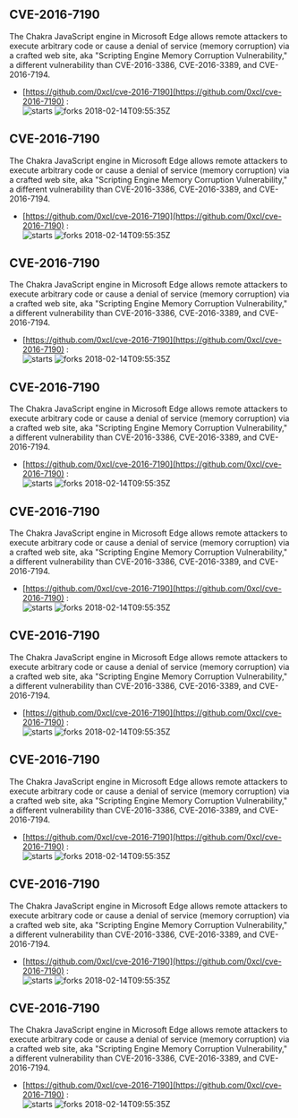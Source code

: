 ## CVE-2016-7190
 The Chakra JavaScript engine in Microsoft Edge allows remote attackers to execute arbitrary code or cause a denial of service (memory corruption) via a crafted web site, aka "Scripting Engine Memory Corruption Vulnerability," a different vulnerability than CVE-2016-3386, CVE-2016-3389, and CVE-2016-7194.

- [https://github.com/0xcl/cve-2016-7190](https://github.com/0xcl/cve-2016-7190) :  
![starts](https://img.shields.io/github/stars/0xcl/cve-2016-7190.svg) 
![forks](https://img.shields.io/github/forks/0xcl/cve-2016-7190.svg) 
2018-02-14T09:55:35Z

## CVE-2016-7190
 The Chakra JavaScript engine in Microsoft Edge allows remote attackers to execute arbitrary code or cause a denial of service (memory corruption) via a crafted web site, aka "Scripting Engine Memory Corruption Vulnerability," a different vulnerability than CVE-2016-3386, CVE-2016-3389, and CVE-2016-7194.

- [https://github.com/0xcl/cve-2016-7190](https://github.com/0xcl/cve-2016-7190) :  
![starts](https://img.shields.io/github/stars/0xcl/cve-2016-7190.svg) 
![forks](https://img.shields.io/github/forks/0xcl/cve-2016-7190.svg) 
2018-02-14T09:55:35Z

## CVE-2016-7190
 The Chakra JavaScript engine in Microsoft Edge allows remote attackers to execute arbitrary code or cause a denial of service (memory corruption) via a crafted web site, aka "Scripting Engine Memory Corruption Vulnerability," a different vulnerability than CVE-2016-3386, CVE-2016-3389, and CVE-2016-7194.

- [https://github.com/0xcl/cve-2016-7190](https://github.com/0xcl/cve-2016-7190) :  
![starts](https://img.shields.io/github/stars/0xcl/cve-2016-7190.svg) 
![forks](https://img.shields.io/github/forks/0xcl/cve-2016-7190.svg) 
2018-02-14T09:55:35Z

## CVE-2016-7190
 The Chakra JavaScript engine in Microsoft Edge allows remote attackers to execute arbitrary code or cause a denial of service (memory corruption) via a crafted web site, aka "Scripting Engine Memory Corruption Vulnerability," a different vulnerability than CVE-2016-3386, CVE-2016-3389, and CVE-2016-7194.

- [https://github.com/0xcl/cve-2016-7190](https://github.com/0xcl/cve-2016-7190) :  
![starts](https://img.shields.io/github/stars/0xcl/cve-2016-7190.svg) 
![forks](https://img.shields.io/github/forks/0xcl/cve-2016-7190.svg) 
2018-02-14T09:55:35Z

## CVE-2016-7190
 The Chakra JavaScript engine in Microsoft Edge allows remote attackers to execute arbitrary code or cause a denial of service (memory corruption) via a crafted web site, aka "Scripting Engine Memory Corruption Vulnerability," a different vulnerability than CVE-2016-3386, CVE-2016-3389, and CVE-2016-7194.

- [https://github.com/0xcl/cve-2016-7190](https://github.com/0xcl/cve-2016-7190) :  
![starts](https://img.shields.io/github/stars/0xcl/cve-2016-7190.svg) 
![forks](https://img.shields.io/github/forks/0xcl/cve-2016-7190.svg) 
2018-02-14T09:55:35Z

## CVE-2016-7190
 The Chakra JavaScript engine in Microsoft Edge allows remote attackers to execute arbitrary code or cause a denial of service (memory corruption) via a crafted web site, aka "Scripting Engine Memory Corruption Vulnerability," a different vulnerability than CVE-2016-3386, CVE-2016-3389, and CVE-2016-7194.

- [https://github.com/0xcl/cve-2016-7190](https://github.com/0xcl/cve-2016-7190) :  
![starts](https://img.shields.io/github/stars/0xcl/cve-2016-7190.svg) 
![forks](https://img.shields.io/github/forks/0xcl/cve-2016-7190.svg) 
2018-02-14T09:55:35Z

## CVE-2016-7190
 The Chakra JavaScript engine in Microsoft Edge allows remote attackers to execute arbitrary code or cause a denial of service (memory corruption) via a crafted web site, aka "Scripting Engine Memory Corruption Vulnerability," a different vulnerability than CVE-2016-3386, CVE-2016-3389, and CVE-2016-7194.

- [https://github.com/0xcl/cve-2016-7190](https://github.com/0xcl/cve-2016-7190) :  
![starts](https://img.shields.io/github/stars/0xcl/cve-2016-7190.svg) 
![forks](https://img.shields.io/github/forks/0xcl/cve-2016-7190.svg) 
2018-02-14T09:55:35Z

## CVE-2016-7190
 The Chakra JavaScript engine in Microsoft Edge allows remote attackers to execute arbitrary code or cause a denial of service (memory corruption) via a crafted web site, aka "Scripting Engine Memory Corruption Vulnerability," a different vulnerability than CVE-2016-3386, CVE-2016-3389, and CVE-2016-7194.

- [https://github.com/0xcl/cve-2016-7190](https://github.com/0xcl/cve-2016-7190) :  
![starts](https://img.shields.io/github/stars/0xcl/cve-2016-7190.svg) 
![forks](https://img.shields.io/github/forks/0xcl/cve-2016-7190.svg) 
2018-02-14T09:55:35Z

## CVE-2016-7190
 The Chakra JavaScript engine in Microsoft Edge allows remote attackers to execute arbitrary code or cause a denial of service (memory corruption) via a crafted web site, aka "Scripting Engine Memory Corruption Vulnerability," a different vulnerability than CVE-2016-3386, CVE-2016-3389, and CVE-2016-7194.

- [https://github.com/0xcl/cve-2016-7190](https://github.com/0xcl/cve-2016-7190) :  
![starts](https://img.shields.io/github/stars/0xcl/cve-2016-7190.svg) 
![forks](https://img.shields.io/github/forks/0xcl/cve-2016-7190.svg) 
2018-02-14T09:55:35Z

